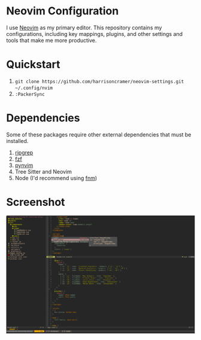 # Neovim Configuration

I use <a href="https://neovim.io/">Neovim</a> as my primary editor. This repository contains my configurations, including key mappings, plugins, and other settings and tools that make me more productive.

# Quickstart

1. `git clone https://github.com/harrisoncramer/neovim-settings.git ~/.config/nvim`
2. `:PackerSync`

# Dependencies

Some of these packages require other external dependencies that must be installed.

1. <a href="https://github.com/BurntSushi/ripgrep">ripgrep</a>
2. <a href="https://github.com/junegunn/fzf">fzf</a>
3. <a href="https://github.com/neovim/pynvim">pynvim</a>
4. Tree Sitter and Neovim
5. Node (I'd recommend using <a href="https://github.com/Schniz/fnm">fnm</a>)

# Screenshot

![The editor with tmux enabled](/screenshot.png?raw=true)
